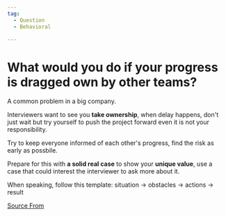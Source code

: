 ```yaml
---
tag:
  - Question
  - Behavioral

---
```

  
# What would you do if your progress is dragged own by other teams?

A common problem in a big company.

Interviewers want to see you **take ownership**, when delay happens, don't just wait but try yourself to push the project forward even it is not your responsibility.

Try to keep everyone informed of each other's progress, find the risk as early as possbile.

Prepare for this with **a solid real case** to show your **unique value**, use a case that could interest the interviewer to ask more about it.

When speaking, follow this template: situation → obstacles → actions → result


[Source From](https://bigfrontend.dev/question/What-would-you-do-if-your-progress-is-dragged-own-by-other-teams)

  